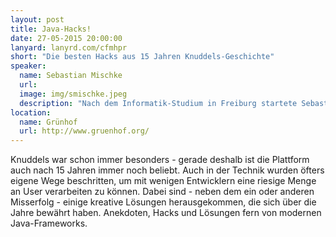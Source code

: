 ```yaml
---
layout: post
title: Java-Hacks!
date: 27-05-2015 20:00:00
lanyard: lanyrd.com/cfmhpr
short: "Die besten Hacks aus 15 Jahren Knuddels-Geschichte"
speaker:
  name: Sebastian Mischke
  url: 
  image: img/smischke.jpeg
  description: "Nach dem Informatik-Studium in Freiburg startete Sebastian 2008 als Entwickler für den Knuddels-Chat. Dort war er am Aufbau der Firma von 10 auf 30 Leute beteiligt, und arbeitet täglich daran, dass Knuddels sich weiterhin gegen Facebook & Co. behauptet."
location:
  name: Grünhof
  url: http://www.gruenhof.org/
---
```


Knuddels war schon immer besonders - gerade deshalb ist die Plattform auch nach 15 Jahren immer noch beliebt. Auch in der Technik wurden öfters eigene Wege beschritten, um mit wenigen Entwicklern eine riesige Menge an User verarbeiten zu können. Dabei sind - neben dem ein oder anderen Misserfolg - einige kreative Lösungen herausgekommen, die sich über die Jahre bewährt haben. Anekdoten, Hacks und Lösungen fern von modernen Java-Frameworks.
